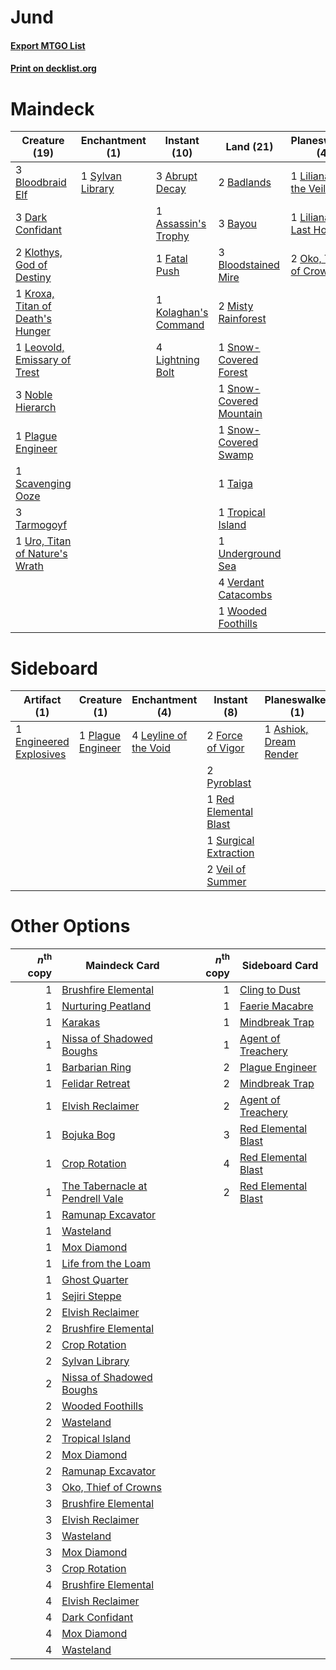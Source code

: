 # Jund

#### [Export MTGO List](../collection/Jund/Jund.txt)
#### [Print on decklist.org](http://decklist.org/?deckmain=3%09Abrupt%20Decay%0A1%09Assassin's%20Trophy%0A2%09Badlands%0A3%09Bayou%0A3%09Bloodbraid%20Elf%0A3%09Bloodstained%20Mire%0A3%09Dark%20Confidant%0A1%09Fatal%20Push%0A2%09Inquisition%20of%20Kozilek%0A2%09Klothys,%20God%20of%20Destiny%0A1%09Kolaghan's%20Command%0A1%09Kroxa,%20Titan%20of%20Death's%20Hunger%0A1%09Leovold,%20Emissary%20of%20Trest%0A4%09Lightning%20Bolt%0A1%09Liliana%20of%20the%20Veil%0A1%09Liliana,%20the%20Last%20Hope%0A2%09Misty%20Rainforest%0A3%09Noble%20Hierarch%0A2%09Oko,%20Thief%20of%20Crowns%0A1%09Plague%20Engineer%0A1%09Scavenging%20Ooze%0A1%09Snow-Covered%20Forest%0A1%09Snow-Covered%20Mountain%0A1%09Snow-Covered%20Swamp%0A1%09Sylvan%20Library%0A1%09Taiga%0A3%09Tarmogoyf%0A3%09Thoughtseize%0A1%09Tropical%20Island%0A1%09Underground%20Sea%0A1%09Uro,%20Titan%20of%20Nature's%20Wrath%0A4%09Verdant%20Catacombs%0A1%09Wooded%20Foothills&deckside=1%09Ashiok,%20Dream%20Render%0A1%09Engineered%20Explosives%0A2%09Force%20of%20Vigor%0A4%09Leyline%20of%20the%20Void%0A1%09Plague%20Engineer%0A2%09Pyroblast%0A1%09Red%20Elemental%20Blast%0A1%09Surgical%20Extraction%0A2%09Veil%20of%20Summer)
# Maindeck

|                                               Creature (19)                                               |                                     Enchantment (1)                                     |                                         Instant (10)                                          |                                            Land (21)                                             |                                         Planeswalker (4)                                          |                                            Sorcery (5)                                            |
|-----------------------------------------------------------------------------------------------------------|-----------------------------------------------------------------------------------------|-----------------------------------------------------------------------------------------------|--------------------------------------------------------------------------------------------------|---------------------------------------------------------------------------------------------------|---------------------------------------------------------------------------------------------------|
|3 [Bloodbraid Elf](http://gatherer.wizards.com/Pages/Card/Details.aspx?multiverseid=185053)                |1 [Sylvan Library](http://gatherer.wizards.com/Pages/Card/Details.aspx?multiverseid=2240)|3 [Abrupt Decay](http://gatherer.wizards.com/Pages/Card/Details.aspx?multiverseid=456061)      |2 [Badlands](http://gatherer.wizards.com/Pages/Card/Details.aspx?multiverseid=878)                |1 [Liliana of the Veil](http://gatherer.wizards.com/Pages/Card/Details.aspx?multiverseid=235597)   |2 [Inquisition of Kozilek](http://gatherer.wizards.com/Pages/Card/Details.aspx?multiverseid=416897)|
|3 [Dark Confidant](http://gatherer.wizards.com/Pages/Card/Details.aspx?multiverseid=397731)                |                                                                                         |1 [Assassin's Trophy](http://gatherer.wizards.com/Pages/Card/Details.aspx?multiverseid=452902) |3 [Bayou](http://gatherer.wizards.com/Pages/Card/Details.aspx?multiverseid=879)                   |1 [Liliana, the Last Hope](http://gatherer.wizards.com/Pages/Card/Details.aspx?multiverseid=414388)|3 [Thoughtseize](http://gatherer.wizards.com/Pages/Card/Details.aspx?multiverseid=438676)          |
|2 [Klothys, God of Destiny](http://gatherer.wizards.com/Pages/Card/Details.aspx?multiverseid=476471)       |                                                                                         |1 [Fatal Push](http://gatherer.wizards.com/Pages/Card/Details.aspx?multiverseid=423724)        |3 [Bloodstained Mire](http://gatherer.wizards.com/Pages/Card/Details.aspx?multiverseid=405094)    |2 [Oko, Thief of Crowns](http://gatherer.wizards.com/Pages/Card/Details.aspx?multiverseid=473159)  |                                                                                                   |
|1 [Kroxa, Titan of Death's Hunger](http://gatherer.wizards.com/Pages/Card/Details.aspx?multiverseid=476472)|                                                                                         |1 [Kolaghan's Command](http://gatherer.wizards.com/Pages/Card/Details.aspx?multiverseid=394613)|2 [Misty Rainforest](http://gatherer.wizards.com/Pages/Card/Details.aspx?multiverseid=405102)     |                                                                                                   |                                                                                                   |
|1 [Leovold, Emissary of Trest](http://gatherer.wizards.com/Pages/Card/Details.aspx?multiverseid=416834)    |                                                                                         |4 [Lightning Bolt](http://gatherer.wizards.com/Pages/Card/Details.aspx?multiverseid=806)       |1 [Snow-Covered Forest](http://gatherer.wizards.com/Pages/Card/Details.aspx?multiverseid=121192)  |                                                                                                   |                                                                                                   |
|3 [Noble Hierarch](http://gatherer.wizards.com/Pages/Card/Details.aspx?multiverseid=179434)                |                                                                                         |                                                                                               |1 [Snow-Covered Mountain](http://gatherer.wizards.com/Pages/Card/Details.aspx?multiverseid=121233)|                                                                                                   |                                                                                                   |
|1 [Plague Engineer](http://gatherer.wizards.com/Pages/Card/Details.aspx?multiverseid=464049)               |                                                                                         |                                                                                               |1 [Snow-Covered Swamp](http://gatherer.wizards.com/Pages/Card/Details.aspx?multiverseid=121256)   |                                                                                                   |                                                                                                   |
|1 [Scavenging Ooze](http://gatherer.wizards.com/Pages/Card/Details.aspx?multiverseid=420783)               |                                                                                         |                                                                                               |1 [Taiga](http://gatherer.wizards.com/Pages/Card/Details.aspx?multiverseid=883)                   |                                                                                                   |                                                                                                   |
|3 [Tarmogoyf](http://gatherer.wizards.com/Pages/Card/Details.aspx?multiverseid=136142)                     |                                                                                         |                                                                                               |1 [Tropical Island](http://gatherer.wizards.com/Pages/Card/Details.aspx?multiverseid=884)         |                                                                                                   |                                                                                                   |
|1 [Uro, Titan of Nature's Wrath](http://gatherer.wizards.com/Pages/Card/Details.aspx?multiverseid=476480)  |                                                                                         |                                                                                               |1 [Underground Sea](http://gatherer.wizards.com/Pages/Card/Details.aspx?multiverseid=886)         |                                                                                                   |                                                                                                   |
|                                                                                                           |                                                                                         |                                                                                               |4 [Verdant Catacombs](http://gatherer.wizards.com/Pages/Card/Details.aspx?multiverseid=405113)    |                                                                                                   |                                                                                                   |
|                                                                                                           |                                                                                         |                                                                                               |1 [Wooded Foothills](http://gatherer.wizards.com/Pages/Card/Details.aspx?multiverseid=405116)     |                                                                                                   |                                                                                                   |


# Sideboard

|                                          Artifact (1)                                           |                                        Creature (1)                                        |                                        Enchantment (4)                                         |                                          Instant (8)                                           |                                        Planeswalker (1)                                         |
|-------------------------------------------------------------------------------------------------|--------------------------------------------------------------------------------------------|------------------------------------------------------------------------------------------------|------------------------------------------------------------------------------------------------|-------------------------------------------------------------------------------------------------|
|1 [Engineered Explosives](http://gatherer.wizards.com/Pages/Card/Details.aspx?multiverseid=50139)|1 [Plague Engineer](http://gatherer.wizards.com/Pages/Card/Details.aspx?multiverseid=464049)|4 [Leyline of the Void](http://gatherer.wizards.com/Pages/Card/Details.aspx?multiverseid=107682)|2 [Force of Vigor](http://gatherer.wizards.com/Pages/Card/Details.aspx?multiverseid=464113)     |1 [Ashiok, Dream Render](http://gatherer.wizards.com/Pages/Card/Details.aspx?multiverseid=461155)|
|                                                                                                 |                                                                                            |                                                                                                |2 [Pyroblast](http://gatherer.wizards.com/Pages/Card/Details.aspx?multiverseid=4083)            |                                                                                                 |
|                                                                                                 |                                                                                            |                                                                                                |1 [Red Elemental Blast](http://gatherer.wizards.com/Pages/Card/Details.aspx?multiverseid=814)   |                                                                                                 |
|                                                                                                 |                                                                                            |                                                                                                |1 [Surgical Extraction](http://gatherer.wizards.com/Pages/Card/Details.aspx?multiverseid=397706)|                                                                                                 |
|                                                                                                 |                                                                                            |                                                                                                |2 [Veil of Summer](http://gatherer.wizards.com/Pages/Card/Details.aspx?multiverseid=466952)     |                                                                                                 |


# Other Options

|*n*<sup>th</sup> copy|                                             Maindeck Card                                              |*n*<sup>th</sup> copy|                                       Sideboard Card                                        |
|--------------------:|--------------------------------------------------------------------------------------------------------|--------------------:|---------------------------------------------------------------------------------------------|
|                    1|[Brushfire Elemental](http://gatherer.wizards.com/Pages/Card/Details.aspx?multiverseid=491872)          |                    1|[Cling to Dust](http://gatherer.wizards.com/Pages/Card/Details.aspx?multiverseid=476338)     |
|                    1|[Nurturing Peatland](http://gatherer.wizards.com/Pages/Card/Details.aspx?multiverseid=464192)           |                    1|[Faerie Macabre](http://gatherer.wizards.com/Pages/Card/Details.aspx?multiverseid=201822)    |
|                    1|[Karakas](http://gatherer.wizards.com/Pages/Card/Details.aspx?multiverseid=413782)                      |                    1|[Mindbreak Trap](http://gatherer.wizards.com/Pages/Card/Details.aspx?multiverseid=197532)    |
|                    1|[Nissa of Shadowed Boughs](http://gatherer.wizards.com/Pages/Card/Details.aspx?multiverseid=491882)     |                    1|[Agent of Treachery](http://gatherer.wizards.com/Pages/Card/Details.aspx?multiverseid=466797)|
|                    1|[Barbarian Ring](http://gatherer.wizards.com/Pages/Card/Details.aspx?multiverseid=29906)                |                    2|[Plague Engineer](http://gatherer.wizards.com/Pages/Card/Details.aspx?multiverseid=464049)   |
|                    1|[Felidar Retreat](http://gatherer.wizards.com/Pages/Card/Details.aspx?multiverseid=491638)              |                    2|[Mindbreak Trap](http://gatherer.wizards.com/Pages/Card/Details.aspx?multiverseid=197532)    |
|                    1|[Elvish Reclaimer](http://gatherer.wizards.com/Pages/Card/Details.aspx?multiverseid=466923)             |                    2|[Agent of Treachery](http://gatherer.wizards.com/Pages/Card/Details.aspx?multiverseid=466797)|
|                    1|[Bojuka Bog](http://gatherer.wizards.com/Pages/Card/Details.aspx?multiverseid=376269)                   |                    3|[Red Elemental Blast](http://gatherer.wizards.com/Pages/Card/Details.aspx?multiverseid=814)  |
|                    1|[Crop Rotation](http://gatherer.wizards.com/Pages/Card/Details.aspx?multiverseid=417430)                |                    4|[Red Elemental Blast](http://gatherer.wizards.com/Pages/Card/Details.aspx?multiverseid=814)  |
|                    1|[The Tabernacle at Pendrell Vale](http://gatherer.wizards.com/Pages/Card/Details.aspx?multiverseid=1690)|                    2|[Red Elemental Blast](http://gatherer.wizards.com/Pages/Card/Details.aspx?multiverseid=814)  |
|                    1|[Ramunap Excavator](http://gatherer.wizards.com/Pages/Card/Details.aspx?multiverseid=430818)            |                     |                                                                                             |
|                    1|[Wasteland](http://gatherer.wizards.com/Pages/Card/Details.aspx?multiverseid=413790)                    |                     |                                                                                             |
|                    1|[Mox Diamond](http://gatherer.wizards.com/Pages/Card/Details.aspx?multiverseid=5193)                    |                     |                                                                                             |
|                    1|[Life from the Loam](http://gatherer.wizards.com/Pages/Card/Details.aspx?multiverseid=338409)           |                     |                                                                                             |
|                    1|[Ghost Quarter](http://gatherer.wizards.com/Pages/Card/Details.aspx?multiverseid=389534)                |                     |                                                                                             |
|                    1|[Sejiri Steppe](http://gatherer.wizards.com/Pages/Card/Details.aspx?multiverseid=243453)                |                     |                                                                                             |
|                    2|[Elvish Reclaimer](http://gatherer.wizards.com/Pages/Card/Details.aspx?multiverseid=466923)             |                     |                                                                                             |
|                    2|[Brushfire Elemental](http://gatherer.wizards.com/Pages/Card/Details.aspx?multiverseid=491872)          |                     |                                                                                             |
|                    2|[Crop Rotation](http://gatherer.wizards.com/Pages/Card/Details.aspx?multiverseid=417430)                |                     |                                                                                             |
|                    2|[Sylvan Library](http://gatherer.wizards.com/Pages/Card/Details.aspx?multiverseid=2240)                 |                     |                                                                                             |
|                    2|[Nissa of Shadowed Boughs](http://gatherer.wizards.com/Pages/Card/Details.aspx?multiverseid=491882)     |                     |                                                                                             |
|                    2|[Wooded Foothills](http://gatherer.wizards.com/Pages/Card/Details.aspx?multiverseid=405116)             |                     |                                                                                             |
|                    2|[Wasteland](http://gatherer.wizards.com/Pages/Card/Details.aspx?multiverseid=413790)                    |                     |                                                                                             |
|                    2|[Tropical Island](http://gatherer.wizards.com/Pages/Card/Details.aspx?multiverseid=884)                 |                     |                                                                                             |
|                    2|[Mox Diamond](http://gatherer.wizards.com/Pages/Card/Details.aspx?multiverseid=5193)                    |                     |                                                                                             |
|                    2|[Ramunap Excavator](http://gatherer.wizards.com/Pages/Card/Details.aspx?multiverseid=430818)            |                     |                                                                                             |
|                    3|[Oko, Thief of Crowns](http://gatherer.wizards.com/Pages/Card/Details.aspx?multiverseid=473159)         |                     |                                                                                             |
|                    3|[Brushfire Elemental](http://gatherer.wizards.com/Pages/Card/Details.aspx?multiverseid=491872)          |                     |                                                                                             |
|                    3|[Elvish Reclaimer](http://gatherer.wizards.com/Pages/Card/Details.aspx?multiverseid=466923)             |                     |                                                                                             |
|                    3|[Wasteland](http://gatherer.wizards.com/Pages/Card/Details.aspx?multiverseid=413790)                    |                     |                                                                                             |
|                    3|[Mox Diamond](http://gatherer.wizards.com/Pages/Card/Details.aspx?multiverseid=5193)                    |                     |                                                                                             |
|                    3|[Crop Rotation](http://gatherer.wizards.com/Pages/Card/Details.aspx?multiverseid=417430)                |                     |                                                                                             |
|                    4|[Brushfire Elemental](http://gatherer.wizards.com/Pages/Card/Details.aspx?multiverseid=491872)          |                     |                                                                                             |
|                    4|[Elvish Reclaimer](http://gatherer.wizards.com/Pages/Card/Details.aspx?multiverseid=466923)             |                     |                                                                                             |
|                    4|[Dark Confidant](http://gatherer.wizards.com/Pages/Card/Details.aspx?multiverseid=397731)               |                     |                                                                                             |
|                    4|[Mox Diamond](http://gatherer.wizards.com/Pages/Card/Details.aspx?multiverseid=5193)                    |                     |                                                                                             |
|                    4|[Wasteland](http://gatherer.wizards.com/Pages/Card/Details.aspx?multiverseid=413790)                    |                     |                                                                                             |

